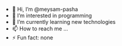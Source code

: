 - 👋 Hi, I’m @meysam-pasha
- 👀 I’m interested in programming
- 🌱 I’m currently learning new technologies
- 📫 How to reach me ...
- ⚡ Fun fact: none

